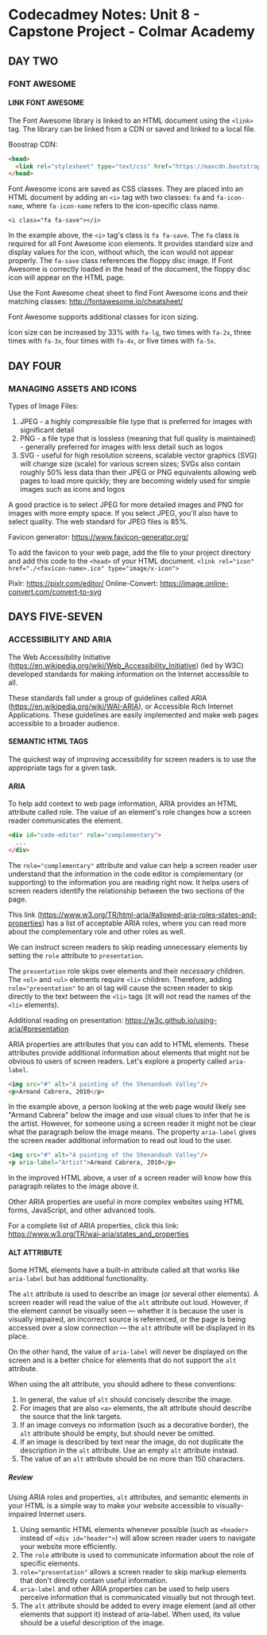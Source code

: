 # Codecadmey Notes: Unit 8 - Capstone Project - Colmar Academy

## DAY TWO
### FONT AWESOME

#### LINK FONT AWESOME

The Font Awesome library is linked to an HTML document using the `<link>` tag. The library can be linked from a CDN or saved and linked to a local file.

Boostrap CDN:
```html
<head>
  <link rel="stylesheet" type="text/css" href="https://maxcdn.bootstrapcdn.com/font-awesome/4.7.0/css/font-awesome.css">
</head>
```

Font Awesome icons are saved as CSS classes. They are placed into an HTML document by adding an `<i>` tag with two classes: `fa` and `fa-icon-name`, where `fa-icon-name` refers to the icon-specific class name.

`<i class="fa fa-save"></i>`

In the example above, the `<i>` tag's class is `fa fa-save`. The `fa` class is required for all Font Awesome icon elements. It provides standard size and display values for the icon, without which, the icon would not appear properly. The `fa-save` class references the floppy disc image. If Font Awesome is correctly loaded in the head of the document, the floppy disc icon will appear on the HTML page.

Use the Font Awesome cheat sheet to find Font Awesome icons and their matching classes: http://fontawesome.io/cheatsheet/

Font Awesome supports additional classes for icon sizing.

Icon size can be increased by 33% with `fa-lg`, two times with `fa-2x`, three times with `fa-3x`, four times with `fa-4x`, or five times with `fa-5x`.

## DAY FOUR
### MANAGING ASSETS AND ICONS

Types of Image Files: 

1. JPEG - a highly compressible file type that is preferred for images with significant detail
1. PNG - a file type that is lossless (meaning that full quality is maintained) - generally preferred for images with less detail such as logos
1. SVG - useful for high resolution screens, scalable vector graphics (SVG) will change size (scale) for various screen sizes; SVGs also contain roughly 50% less data than their JPEG or PNG equivalents allowing web pages to load more quickly; they are becoming widely used for simple images such as icons and logos

A good practice is to select JPEG for more detailed images and PNG for images with more empty space. If you select JPEG, you'll also have to select quality. The web standard for JPEG files is 85%.

Favicon generator: https://www.favicon-generator.org/

To add the favicon to your web page, add the file to your project directory and add this code to the `<head>` of your HTML document. `<link rel="icon" href="./<favicon-name>.ico" type="image/x-icon">`

Pixlr: https://pixlr.com/editor/
Online-Convert: https://image.online-convert.com/convert-to-svg

## DAYS FIVE-SEVEN
### ACCESSIBILITY AND ARIA

The Web Accessibility Initiative (https://en.wikipedia.org/wiki/Web_Accessibility_Initiative) (led by W3C) developed standards for making information on the Internet accessible to all.

These standards fall under a group of guidelines called ARIA (https://en.wikipedia.org/wiki/WAI-ARIA), or Accessible Rich Internet Applications. These guidelines are easily implemented and make web pages accessible to a broader audience.

#### SEMANTIC HTML TAGS
The quickest way of improving accessibility for screen readers is to use the appropriate tags for a given task.

#### ARIA
To help add context to web page information, ARIA provides an HTML attribute called role. The value of an element's role changes how a screen reader communicates the element.

```html
<div id="code-editor" role="complementary">
  ...
</div>
```

The `role="complementary"` attribute and value can help a screen reader user understand that the information in the code editor is complementary (or supporting) to the information you are reading right now. It helps users of screen readers identify the relationship between the two sections of the page.

This link (https://www.w3.org/TR/html-aria/#allowed-aria-roles-states-and-properties) has a list of acceptable ARIA roles, where you can read more about the complementary role and other roles as well.

We can instruct screen readers to skip reading unnecessary elements by setting the `role` attribute to `presentation`.

The `presentation` role skips over elements and their _necessary_ children. The `<ol>` and `<ul>` elements require `<li>` children. Therefore, adding `role="presentation"` to an ol tag will cause the screen reader to skip directly to the text between the `<li>` tags (it will not read the names of the `<li>` elements).

Additional reading on presentation: https://w3c.github.io/using-aria/#presentation

ARIA properties are attributes that you can add to HTML elements. These attributes provide additional information about elements that might not be obvious to users of screen readers. Let's explore a property called `aria-label`.

```html
<img src="#" alt="A painting of the Shenandoah Valley"/>
<p>Armand Cabrera, 2010</p>
```

In the example above, a person looking at the web page would likely see "Armand Cabrera" below the image and use visual clues to infer that he is the artist. However, for someone using a screen reader it might not be clear what the paragraph below the image means. The property `aria-label` gives the screen reader additional information to read out loud to the user.

```html
<img src="#" alt="A painting of the Shenandoah Valley"/>
<p aria-label="Artist">Armand Cabrera, 2010</p>
```

In the improved HTML above, a user of a screen reader will know how this paragraph relates to the image above it.

Other ARIA properties are useful in more complex websites using HTML forms, JavaScript, and other advanced tools.

For a complete list of ARIA properties, click this link: https://www.w3.org/TR/wai-aria/states_and_properties

#### ALT ATTRIBUTE
Some HTML elements have a built-in attribute called alt that works like `aria-label` but has additional functionality.

The `alt` attribute is used to describe an image (or several other elements). A screen reader will read the value of the `alt` attribute out loud. However, if the element cannot be visually seen — whether it is because the user is visually impaired, an incorrect source is referenced, or the page is being accessed over a slow connection — the `alt` attribute will be displayed in its place.

On the other hand, the value of `aria-label` will never be displayed on the screen and is a better choice for elements that do not support the `alt` attribute.

When using the alt attribute, you should adhere to these conventions:

1. In general, the value of `alt` should concisely describe the image.
1. For images that are also `<a>` elements, the alt attribute should describe the source that the link targets.
1. If an image conveys no information (such as a decorative border), the `alt` attribute should be empty, but should never be omitted.
1. If an image is described by text near the image, do not duplicate the description in the `alt` attribute. Use an empty `alt` attribute instead.
1. The value of an `alt` attribute should be no more than 150 characters.

##### Review
Using ARIA roles and properties, `alt` attributes, and semantic elements in your HTML is a simple way to make your website accessible to visually-impaired Internet users.

1. Using semantic HTML elements whenever possible (such as `<header>` instead of `<div id="header">`) will allow screen reader users to navigate your website more efficiently.
1. The `role` attribute is used to communicate information about the role of specific elements.
1. `role="presentation"` allows a screen reader to skip markup elements that don't directly contain useful information.
1. `aria-label` and other ARIA properties can be used to help users perceive information that is communicated visually but not through text.
1. The `alt` attribute should be added to every image element (and all other elements that support it) instead of aria-label. When used, its value should be a useful description of the image.







